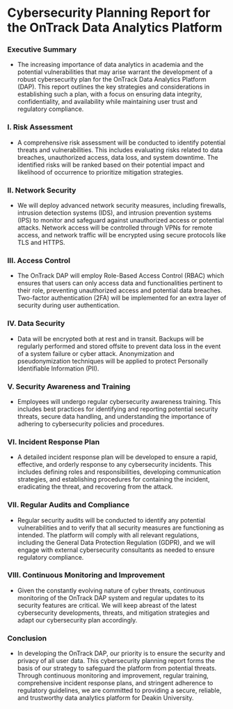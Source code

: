 # Cybersecurity Planning Report for the OnTrack Data Analytics Platform
### Executive Summary
* The increasing importance of data analytics in academia and the potential vulnerabilities that may arise warrant the development of a robust cybersecurity plan for the OnTrack Data Analytics Platform (DAP). This report outlines the key strategies and considerations in establishing such a plan, with a focus on ensuring data integrity, confidentiality, and availability while maintaining user trust and regulatory compliance.

### I. Risk Assessment
* A comprehensive risk assessment will be conducted to identify potential threats and vulnerabilities. This includes evaluating risks related to data breaches, unauthorized access, data loss, and system downtime. The identified risks will be ranked based on their potential impact and likelihood of occurrence to prioritize mitigation strategies.

### II. Network Security
* We will deploy advanced network security measures, including firewalls, intrusion detection systems (IDS), and intrusion prevention systems (IPS) to monitor and safeguard against unauthorized access or potential attacks. Network access will be controlled through VPNs for remote access, and network traffic will be encrypted using secure protocols like TLS and HTTPS.

### III. Access Control
* The OnTrack DAP will employ Role-Based Access Control (RBAC) which ensures that users can only access data and functionalities pertinent to their role, preventing unauthorized access and potential data breaches. Two-factor authentication (2FA) will be implemented for an extra layer of security during user authentication.

### IV. Data Security
* Data will be encrypted both at rest and in transit. Backups will be regularly performed and stored offsite to prevent data loss in the event of a system failure or cyber attack. Anonymization and pseudonymization techniques will be applied to protect Personally Identifiable Information (PII).

### V. Security Awareness and Training
* Employees will undergo regular cybersecurity awareness training. This includes best practices for identifying and reporting potential security threats, secure data handling, and understanding the importance of adhering to cybersecurity policies and procedures.

### VI. Incident Response Plan
* A detailed incident response plan will be developed to ensure a rapid, effective, and orderly response to any cybersecurity incidents. This includes defining roles and responsibilities, developing communication strategies, and establishing procedures for containing the incident, eradicating the threat, and recovering from the attack.

### VII. Regular Audits and Compliance
* Regular security audits will be conducted to identify any potential vulnerabilities and to verify that all security measures are functioning as intended. The platform will comply with all relevant regulations, including the General Data Protection Regulation (GDPR), and we will engage with external cybersecurity consultants as needed to ensure regulatory compliance.

### VIII. Continuous Monitoring and Improvement
* Given the constantly evolving nature of cyber threats, continuous monitoring of the OnTrack DAP system and regular updates to its security features are critical. We will keep abreast of the latest cybersecurity developments, threats, and mitigation strategies and adapt our cybersecurity plan accordingly.

### Conclusion
* In developing the OnTrack DAP, our priority is to ensure the security and privacy of all user data. This cybersecurity planning report forms the basis of our strategy to safeguard the platform from potential threats. Through continuous monitoring and improvement, regular training, comprehensive incident response plans, and stringent adherence to regulatory guidelines, we are committed to providing a secure, reliable, and trustworthy data analytics platform for Deakin University.